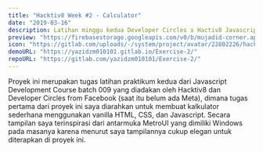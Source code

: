 ```yaml
---
title: "Hacktiv8 Week #2 - Calculator"
date: "2019-03-16"
description: Latihan minggu kedua Developer Circles x Hactiv8 Javascript Development Course
preview: "https://firebasestorage.googleapis.com/v0/b/mujadid-corner.appspot.com/o/project_images%2FScreenshot_20231103_175411.png?alt=media"
icon: "https://gitlab.com/uploads/-/system/project/avatar/22802226/hacktiv8.jpg?width=64"
demoURL: "https://yazidzm010101.gitlab.io/Exercise-2/"
repoURL: "https://gitlab.com/yazidzm010101/Exercise-2/"
---
```


Proyek ini merupakan tugas latihan praktikum kedua dari Javascript Development Course batch 009 yang diadakan oleh Hacktiv8 dan Developer Circles from Facebook (saat itu belum ada Meta), dimana tugas pertama dari proyek ini saya diarahkan untuk membuat kalkulator sederhana menggunakan vanilla HTML, CSS, dan Javascript.
Secara tampilan saya terinspirasi dari antarmuka MetroUI yang dimiliki Windows pada masanya karena menurut saya tampilannya cukup elegan untuk diterapkan di proyek ini.
